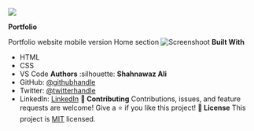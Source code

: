 
![](https://img.shields.io/badge/Microverse-blueviolet)

**Portfolio**

Portfolio website mobile version
Home section
![Screenshoot]("./images/screenshot%20of%20mobile%20version.png")
**Built With**
- HTML
- CSS
- VS Code
**Authors**
:silhouette:  **Shahnawaz Ali**
- GitHub: [@githubhandle](https://github.com/shahnawaza75)
- Twitter: [@twitterhandle](https://twitter.com/RjShahnawaza75)
- LinkedIn: [LinkedIn](https://www.linkedin.com/in/shahnawaz-ali-a24b72204)
 **:handshake: Contributing**
Contributions, issues, and feature requests are welcome!
Give a :star:️ if you like this project!
 **:memo: License**
This project is [MIT](./MIT.md) licensed.



